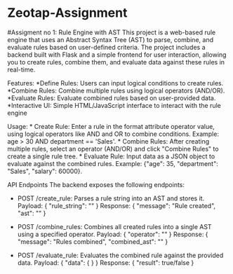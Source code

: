 # Zeotap-Assignment

#Assigment no 1: Rule Engine with AST
  This project is a web-based rule engine that uses an Abstract Syntax Tree (AST) to parse, combine, and evaluate rules based on user-defined criteria. The project includes a backend built with Flask and a simple frontend for user interaction, allowing you to create rules, combine them, and evaluate data against these rules in real-time.

 Features:
  *Define Rules: Users can input logical conditions to create rules.
  *Combine Rules: Combine multiple rules using logical operators (AND/OR).
  *Evaluate Rules: Evaluate combined rules based on user-provided data.
  *Interactive UI: Simple HTML/JavaScript interface to interact with the rule engine

  Usage:
    * Create Rule: Enter a rule in the format attribute operator value, using logical operators like AND and OR to combine conditions. 
      Example: age > 30 AND department == 'Sales'.
    * Combine Rules: After creating multiple rules, select an operator (AND/OR) and click "Combine Rules" to create a single rule tree.
    * Evaluate Rule: Input data as a JSON object to evaluate against the combined rules. Example: {"age": 35, "department": "Sales", 
      "salary": 60000}.

 API Endpoints
   The backend exposes the following endpoints:
   
   * POST /create_rule: Parses a rule string into an AST and stores it.
        Payload: { "rule_string": "<rule expression>" }
        Response: { "message": "Rule created", "ast": "<AST representation>" }

   * POST /combine_rules: Combines all created rules into a single AST using a specified operator.
         Payload: { "operator": "<AND or OR>" }
         Response: { "message": "Rules combined", "combined_ast": "<combined AST representation>" }

   * POST /evaluate_rule: Evaluates the combined rule against the provided data.
        Payload: { "data": { <attribute-value pairs> } }
        Response: { "result": true/false }
